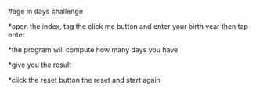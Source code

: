 #age in days challenge

*open the index, tag the click me button and enter your birth year then tap enter

*the program will compute how many days you have 

*give you the result

*click the reset button the reset and start again









